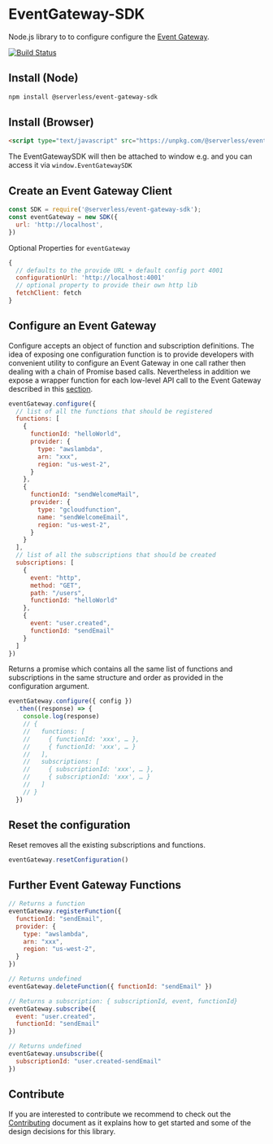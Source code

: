 # EventGateway-SDK

Node.js library to to configure configure the [Event Gateway](https://github.com/serverless/event-gateway).

[![Build Status](https://travis-ci.org/serverless/event-gateway-sdk.svg?branch=master)](https://travis-ci.org/serverless/event-gateway-sdk)

## Install (Node)

```bash
npm install @serverless/event-gateway-sdk
```

## Install (Browser)

```html
<script type="text/javascript" src="https://unpkg.com/@serverless/event-gateway-sdk@latest/dist/event-gateway-sdk.min.js"></script>
```

The EventGatewaySDK will then be attached to window e.g. and you can access it via `window.EventGatewaySDK`

## Create an Event Gateway Client

```js
const SDK = require('@serverless/event-gateway-sdk');
const eventGateway = new SDK({
  url: 'http://localhost',
})
```

Optional Properties for `eventGateway`

```js
{
  // defaults to the provide URL + default config port 4001
  configurationUrl: 'http://localhost:4001'
  // optional property to provide their own http lib
  fetchClient: fetch
}
```

## Configure an Event Gateway

Configure accepts an object of function and subscription definitions. The idea of exposing one configuration function is to provide developers with convenient utility to configure an Event Gateway in one call rather then dealing with a chain of Promise based calls. Nevertheless in addition we expose a wrapper function for each low-level API call to the Event Gateway described in this [section](#further-event-gateway-functions).

```js
eventGateway.configure({
  // list of all the functions that should be registered
  functions: [
    {
      functionId: "helloWorld",
      provider: {
        type: "awslambda",
        arn: "xxx",
        region: "us-west-2",
      }
    },
    {
      functionId: "sendWelcomeMail",
      provider: {
        type: "gcloudfunction",
        name: "sendWelcomeEmail",
        region: "us-west-2",
      }
    }
  ],
  // list of all the subscriptions that should be created
  subscriptions: [
    {
      event: "http",
      method: "GET",
      path: "/users",
      functionId: "helloWorld"
    },
    {
      event: "user.created",
      functionId: "sendEmail"
    }
  ]
})
```

Returns a promise which contains all the same list of functions and subscriptions in the same structure and order as provided in the configuration argument.

```js
eventGateway.configure({ config })
  .then((response) => {
    console.log(response)
    // {
    //   functions: [
    //     { functionId: 'xxx', … },
    //     { functionId: 'xxx', … }
    //   ],
    //   subscriptions: [
    //     { subscriptionId: 'xxx', … },
    //     { subscriptionId: 'xxx', … }
    //   ]
    // }
  })
```

## Reset the configuration

Reset removes all the existing subscriptions and functions.

```js
eventGateway.resetConfiguration()
```

## Further Event Gateway Functions

```js
// Returns a function
eventGateway.registerFunction({
  functionId: "sendEmail",
  provider: {
    type: "awslambda",
    arn: "xxx",
    region: "us-west-2",
  }
})

// Returns undefined
eventGateway.deleteFunction({ functionId: "sendEmail" })

// Returns a subscription: { subscriptionId, event, functionId}
eventGateway.subscribe({
  event: "user.created",
  functionId: "sendEmail"
})

// Returns undefined
eventGateway.unsubscribe({
  subscriptionId: "user.created-sendEmail"
})
```

## Contribute

If you are interested to contribute we recommend to check out the [Contributing](https://github.com/serverless/event-gateway-sdk/blob/master/CONTRIBUTING.md) document as it explains how to get started and some of the design decisions for this library.
